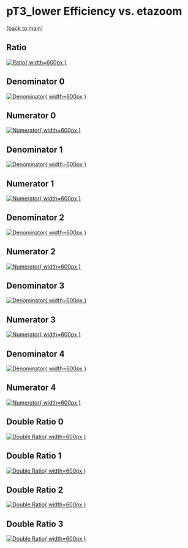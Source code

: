 # pT3_lower Efficiency vs. etazoom

[[back to main](./)]



## Ratio

[![Ratio](../mtv/var/pT3_lower_xtr_211_0_eff_etazoom.png){ width=600px }](../mtv/var/pT3_lower_xtr_211_0_eff_etazoom.pdf)

## Denominator 0

[![Denominator](../mtv/den/pT3_lower_xtr_211_0_eff_etazoom_den0.png){ width=600px }](../mtv/den/pT3_lower_xtr_211_0_eff_etazoom_den0.pdf)

## Numerator 0

[![Numerator](../mtv/num/pT3_lower_xtr_211_0_eff_etazoom_num0.png){ width=600px }](../mtv/num/pT3_lower_xtr_211_0_eff_etazoom_num0.pdf)

## Denominator 1

[![Denominator](../mtv/den/pT3_lower_xtr_211_0_eff_etazoom_den1.png){ width=600px }](../mtv/den/pT3_lower_xtr_211_0_eff_etazoom_den1.pdf)

## Numerator 1

[![Numerator](../mtv/num/pT3_lower_xtr_211_0_eff_etazoom_num1.png){ width=600px }](../mtv/num/pT3_lower_xtr_211_0_eff_etazoom_num1.pdf)

## Denominator 2

[![Denominator](../mtv/den/pT3_lower_xtr_211_0_eff_etazoom_den2.png){ width=600px }](../mtv/den/pT3_lower_xtr_211_0_eff_etazoom_den2.pdf)

## Numerator 2

[![Numerator](../mtv/num/pT3_lower_xtr_211_0_eff_etazoom_num2.png){ width=600px }](../mtv/num/pT3_lower_xtr_211_0_eff_etazoom_num2.pdf)

## Denominator 3

[![Denominator](../mtv/den/pT3_lower_xtr_211_0_eff_etazoom_den3.png){ width=600px }](../mtv/den/pT3_lower_xtr_211_0_eff_etazoom_den3.pdf)

## Numerator 3

[![Numerator](../mtv/num/pT3_lower_xtr_211_0_eff_etazoom_num3.png){ width=600px }](../mtv/num/pT3_lower_xtr_211_0_eff_etazoom_num3.pdf)

## Denominator 4

[![Denominator](../mtv/den/pT3_lower_xtr_211_0_eff_etazoom_den4.png){ width=600px }](../mtv/den/pT3_lower_xtr_211_0_eff_etazoom_den4.pdf)

## Numerator 4

[![Numerator](../mtv/num/pT3_lower_xtr_211_0_eff_etazoom_num4.png){ width=600px }](../mtv/num/pT3_lower_xtr_211_0_eff_etazoom_num4.pdf)

## Double Ratio 0

[![Double Ratio](../mtv/ratio/pT3_lower_xtr_211_0_eff_etazoom_ratio0.png){ width=600px }](../mtv/ratio/pT3_lower_xtr_211_0_eff_etazoom_ratio0.pdf)

## Double Ratio 1

[![Double Ratio](../mtv/ratio/pT3_lower_xtr_211_0_eff_etazoom_ratio1.png){ width=600px }](../mtv/ratio/pT3_lower_xtr_211_0_eff_etazoom_ratio1.pdf)

## Double Ratio 2

[![Double Ratio](../mtv/ratio/pT3_lower_xtr_211_0_eff_etazoom_ratio2.png){ width=600px }](../mtv/ratio/pT3_lower_xtr_211_0_eff_etazoom_ratio2.pdf)

## Double Ratio 3

[![Double Ratio](../mtv/ratio/pT3_lower_xtr_211_0_eff_etazoom_ratio3.png){ width=600px }](../mtv/ratio/pT3_lower_xtr_211_0_eff_etazoom_ratio3.pdf)

